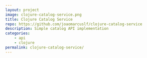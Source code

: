 ```yaml
---
layout: project
image: clojure-catalog-service.png
title: Clojure Catalog Service
repo: https://github.com/joaomarcuslf/clojure-catalog-service
description: Simple catalog API implementation
categories:
    - api
    - clojure
permalink: clojure-catalog-service/
---
```


